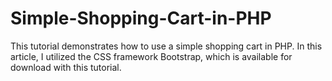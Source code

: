 # Simple-Shopping-Cart-in-PHP
This tutorial demonstrates how to use a simple shopping cart in PHP.  In this article, I utilized the CSS framework Bootstrap, which is available for download with this tutorial.
